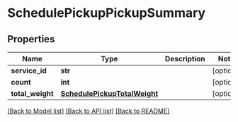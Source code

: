 # SchedulePickupPickupSummary

## Properties
Name | Type | Description | Notes
------------ | ------------- | ------------- | -------------
**service_id** | **str** |  | [optional] 
**count** | **int** |  | [optional] 
**total_weight** | [**SchedulePickupTotalWeight**](SchedulePickupTotalWeight.md) |  | [optional] 

[[Back to Model list]](../README.md#documentation-for-models) [[Back to API list]](../README.md#documentation-for-api-endpoints) [[Back to README]](../README.md)


